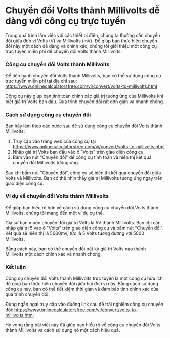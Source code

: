 Chuyển đổi Volts thành Millivolts dễ dàng với công cụ trực tuyến
================================================================

Trong quá trình làm việc với các thiết bị điện, chúng ta thường cần chuyển đổi giữa đơn vị Volts (V) và Millivolts (mV). Để giúp bạn thực hiện chuyển đổi này một cách dễ dàng và chính xác, chúng tôi giới thiệu một công cụ trực tuyến miễn phí để chuyển đổi Volts thành Millivolts.

### Công cụ chuyển đổi Volts thành Millivolts

Để tiến hành chuyển đổi Volts thành Millivolts, bạn có thể sử dụng công cụ trực tuyến miễn phí tại địa chỉ sau: <https://www.onlinecalculatorsfree.com/vi/convert/volts-to-millivolts.html>

Công cụ này giúp bạn tính toán chính xác giá trị tương ứng của Millivolts khi biết giá trị Volts ban đầu. Quá trình chuyển đổi rất đơn giản và nhanh chóng.

### Cách sử dụng công cụ chuyển đổi

Bạn hãy làm theo các bước sau để sử dụng công cụ chuyển đổi Volts thành Millivolts:

1. Truy cập vào trang web của công cụ tại <https://www.onlinecalculatorsfree.com/vi/convert/volts-to-millivolts.html>
2. Nhập giá trị Volts ban đầu vào ô "Volts" trên giao diện công cụ.
3. Bấm vào nút "Chuyển đổi" để công cụ tính toán và hiển thị kết quả chuyển đổi Millivolts tương ứng.

Sau khi bấm nút "Chuyển đổi", công cụ sẽ hiển thị kết quả chuyển đổi giữa Volts và Millivolts. Bạn có thể nhìn thấy giá trị Millivolts tương ứng ngay trên giao diện công cụ.

### Ví dụ về chuyển đổi Volts thành Millivolts

Để giúp bạn hiểu rõ hơn về cách sử dụng công cụ chuyển đổi Volts thành Millivolts, chúng tôi mang đến một ví dụ cụ thể.

Giả sử bạn muốn chuyển đổi giá trị Volts là 5V thành Millivolts. Bạn chỉ cần nhập giá trị 5 vào ô "Volts" trên giao diện công cụ và bấm nút "Chuyển đổi". Kết quả sẽ hiển thị là 5000mV, tức là 5 Volts tương đương với 5000 Millivolts.

Bằng cách này, bạn có thể chuyển đổi bất kỳ giá trị Volts nào thành Millivolts một cách chính xác và nhanh chóng.

### Kết luận

Công cụ chuyển đổi Volts thành Millivolts trực tuyến là một công cụ hữu ích để giúp bạn thực hiện chuyển đổi giữa hai đơn vị này. Bằng cách sử dụng công cụ này, bạn có thể tiết kiệm thời gian và đảm bảo tính chính xác của quá trình chuyển đổi.

Đừng ngần ngại truy cập vào đường link sau để trải nghiệm công cụ chuyển đổi: <https://www.onlinecalculatorsfree.com/vi/convert/volts-to-millivolts.html>

Hy vọng rằng bài viết này đã giúp bạn hiểu rõ về công cụ chuyển đổi Volts thành Millivolts và cách sử dụng nó một cách hiệu quả.